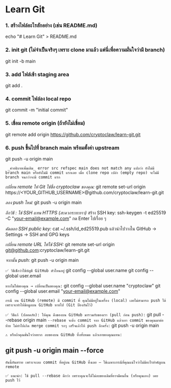 # Learn Git

### 1. สร้างไฟล์อะไรสักอย่าง (เช่น README.md)
echo "# Learn Git" > README.md

### 2. init git (ไม่จำเป็นจริงๆ เพราะ clone มาแล้ว แต่นี่เพื่อความมั่นใจว่ามี branch)
git init -b main

### 3. add ไฟล์เข้า staging area
git add .

### 4. commit ไฟล์ลง local repo
git commit -m "initial commit"

### 5. เชื่อม remote origin (ถ้ายังไม่เชื่อม)
git remote add origin https://github.com/cryptoclaw/learn-git.git

### 6. push ขึ้นไปที่ branch main พร้อมตั้งค่า upstream
git push -u origin main

` _คำอธิบายเพิ่มเติม_
error src refspec main does not match any แปลว่า ยังไม่มี branch main หรือยังไม่มี commit แรกเลย
เมื่อ clone repo เปล่า (empty repo) จะไม่มี branch จนกว่าจะมี commit แรก`

_เปลี่ยน remote ให้ Git ใช้ชื่อ cryptoclaw ของคุณ:_
git remote set-url origin https://<YOUR_GITHUB_USERNAME>@github.com/cryptoclaw/learn-git.git

_ลอง push ใหม่:_
git push -u origin main

_อีกวิธี : ใช้ SSH แทน HTTPS (สะดวกระยะยาว)_
สร้าง SSH key:
ssh-keygen -t ed25519 -C "your-email@example.com"
กด Enter ไปเรื่อย ๆ

_คัดลอก SSH public key:_
cat ~/.ssh/id_ed25519.pub
แล้วนำไปวางใน GitHub → Settings → SSH and GPG keys

_เปลี่ยน remote URL ให้ใช้ SSH:_
git remote set-url origin git@github.com:cryptoclaw/learn-git.git

_จากนั้น push:_
git push -u origin main

`✅ วิธีเช็กว่าใช้บัญชี GitHub ตัวไหนอยู่`
git config --global user.name
git config --global user.email

`หากไม่ใช่ของคุณ → เปลี่ยนเป็นของคุณ:`
git config --global user.name "cryptoclaw"
git config --global user.email "your-email@example.com"

`กรณี บน GitHub (remote) มี commit ที่ คุณไม่มีอยู่ในเครื่อง (local)
เลยไม่สามารถ push ได้ เพราะจะทำให้ข้อมูลบน GitHub หายไป (Git ป้องกันไว้)`

`✅ วิธีแก้ (ปลอดภัย):
ให้คุณ ดึงของบน GitHub มารวมกับของเรา (pull ก่อน push):`
git pull --rebase origin main
`--rebase จะดึง commit จาก GitHub แล้วเอา commit ของคุณมาต่อท้าย ไม่ทำให้เกิด merge commit รกๆ
เสร็จแล้วให้ push อีกครั้ง:`
git push -u origin main

`⚠️ หรือถ้าคุณมั่นใจว่าอยาก ลบของบน GitHub ทิ้งทั้งหมด แล้วเอาของคุณแทน:`
## git push -u origin main --force
`อันนี้อันตราย เพราะจะลบ commit ที่อยู่บน GitHub ทิ้งเลย — ใช้เฉพาะกรณีที่คุณแน่ใจว่าไม่มีอะไรสำคัญบน remote`

`✅ แนะนำ:
ใช้ pull --rebase ดีกว่า เพราะคุณจะได้ไม่ลบของเดิมที่อาจมีคนอื่น (หรือคุณเอง) เคย push ไว้`
